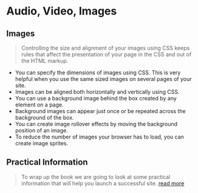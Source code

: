 # Audio, Video, Images

## Images
> Controlling the size and alignment of
your images using CSS keeps rules that
affect the presentation of your page in
the CSS and out of the HTML markup.

+ You can specify the dimensions of images using CSS.
This is very helpful when you use the same sized
images on several pages of your site.
+ Images can be aligned both horizontally and vertically
using CSS.
+ You can use a background image behind the box
created by any element on a page.
+ Background images can appear just once or be
repeated across the background of the box.
+ You can create image rollover effects by moving the
background position of an image.
+ To reduce the number of images your browser has to
load, you can create image sprites.

## Practical Information
> To wrap up the book we are going to look
at some practical information that will
help you launch a successful site.
[read more](https://wtf.tw/ref/duckett.pdf)
